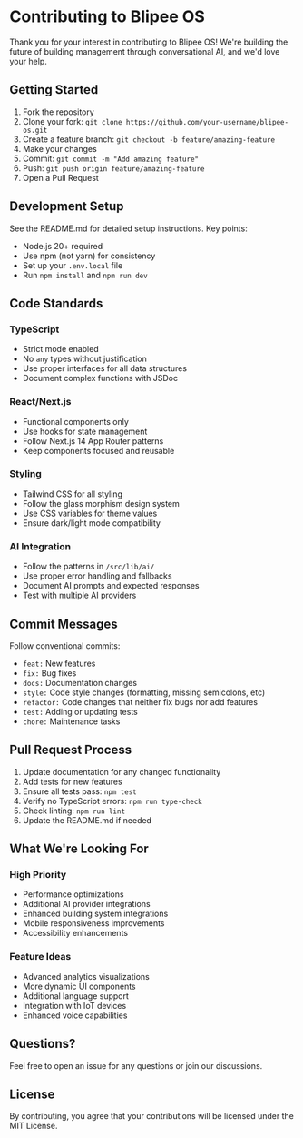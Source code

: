 # Contributing to Blipee OS

Thank you for your interest in contributing to Blipee OS! We're building the future of building management through conversational AI, and we'd love your help.

## Getting Started

1. Fork the repository
2. Clone your fork: `git clone https://github.com/your-username/blipee-os.git`
3. Create a feature branch: `git checkout -b feature/amazing-feature`
4. Make your changes
5. Commit: `git commit -m "Add amazing feature"`
6. Push: `git push origin feature/amazing-feature`
7. Open a Pull Request

## Development Setup

See the README.md for detailed setup instructions. Key points:

- Node.js 20+ required
- Use npm (not yarn) for consistency
- Set up your `.env.local` file
- Run `npm install` and `npm run dev`

## Code Standards

### TypeScript
- Strict mode enabled
- No `any` types without justification
- Use proper interfaces for all data structures
- Document complex functions with JSDoc

### React/Next.js
- Functional components only
- Use hooks for state management
- Follow Next.js 14 App Router patterns
- Keep components focused and reusable

### Styling
- Tailwind CSS for all styling
- Follow the glass morphism design system
- Use CSS variables for theme values
- Ensure dark/light mode compatibility

### AI Integration
- Follow the patterns in `/src/lib/ai/`
- Use proper error handling and fallbacks
- Document AI prompts and expected responses
- Test with multiple AI providers

## Commit Messages

Follow conventional commits:

- `feat:` New features
- `fix:` Bug fixes
- `docs:` Documentation changes
- `style:` Code style changes (formatting, missing semicolons, etc)
- `refactor:` Code changes that neither fix bugs nor add features
- `test:` Adding or updating tests
- `chore:` Maintenance tasks

## Pull Request Process

1. Update documentation for any changed functionality
2. Add tests for new features
3. Ensure all tests pass: `npm test`
4. Verify no TypeScript errors: `npm run type-check`
5. Check linting: `npm run lint`
6. Update the README.md if needed

## What We're Looking For

### High Priority
- Performance optimizations
- Additional AI provider integrations
- Enhanced building system integrations
- Mobile responsiveness improvements
- Accessibility enhancements

### Feature Ideas
- Advanced analytics visualizations
- More dynamic UI components
- Additional language support
- Integration with IoT devices
- Enhanced voice capabilities

## Questions?

Feel free to open an issue for any questions or join our discussions.

## License

By contributing, you agree that your contributions will be licensed under the MIT License.